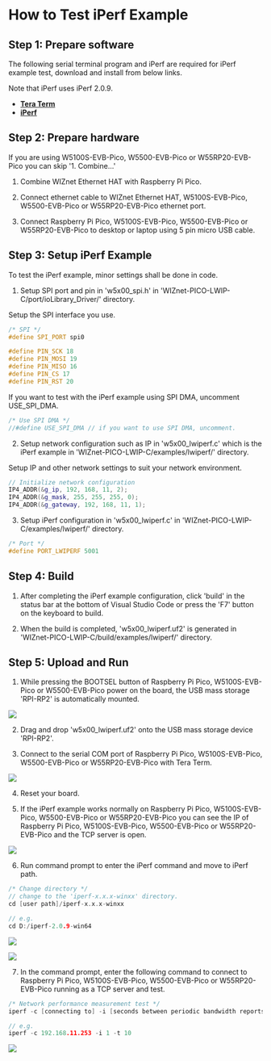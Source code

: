 # How to Test iPerf Example



## Step 1: Prepare software

The following serial terminal program and iPerf are required for iPerf example test, download and install from below links.

Note that iPerf uses iPerf 2.0.9.

- [**Tera Term**][link-tera_term]
- [**iPerf**][link-iperf]



## Step 2: Prepare hardware

If you are using W5100S-EVB-Pico, W5500-EVB-Pico or W55RP20-EVB-Pico you can skip '1. Combine...'

1. Combine WIZnet Ethernet HAT with Raspberry Pi Pico.

2. Connect ethernet cable to WIZnet Ethernet HAT, W5100S-EVB-Pico, W5500-EVB-Pico or W55RP20-EVB-Pico ethernet port.

3. Connect Raspberry Pi Pico, W5100S-EVB-Pico, W5500-EVB-Pico or W55RP20-EVB-Pico to desktop or laptop using 5 pin micro USB cable.



## Step 3: Setup iPerf Example

To test the iPerf example, minor settings shall be done in code.

1. Setup SPI port and pin in 'w5x00_spi.h' in 'WIZnet-PICO-LWIP-C/port/ioLibrary_Driver/' directory.

Setup the SPI interface you use.

```cpp
/* SPI */
#define SPI_PORT spi0

#define PIN_SCK 18
#define PIN_MOSI 19
#define PIN_MISO 16
#define PIN_CS 17
#define PIN_RST 20
```

If you want to test with the iPerf example using SPI DMA, uncomment USE_SPI_DMA.

```cpp
/* Use SPI DMA */
//#define USE_SPI_DMA // if you want to use SPI DMA, uncomment.
```

2. Setup network configuration such as IP in 'w5x00_lwiperf.c' which is the iPerf example in 'WIZnet-PICO-LWIP-C/examples/lwiperf/' directory.

Setup IP and other network settings to suit your network environment.

```cpp
// Initialize network configuration
IP4_ADDR(&g_ip, 192, 168, 11, 2);
IP4_ADDR(&g_mask, 255, 255, 255, 0);
IP4_ADDR(&g_gateway, 192, 168, 11, 1);
```

3. Setup iPerf configuration in 'w5x00_lwiperf.c' in 'WIZnet-PICO-LWIP-C/examples/lwiperf/' directory.

```cpp
/* Port */
#define PORT_LWIPERF 5001
```



## Step 4: Build

1. After completing the iPerf example configuration, click 'build' in the status bar at the bottom of Visual Studio Code or press the 'F7' button on the keyboard to build.

2. When the build is completed, 'w5x00_lwiperf.uf2' is generated in 'WIZnet-PICO-LWIP-C/build/examples/lwiperf/' directory.



## Step 5: Upload and Run

1. While pressing the BOOTSEL button of Raspberry Pi Pico, W5100S-EVB-Pico or W5500-EVB-Pico power on the board, the USB mass storage 'RPI-RP2' is automatically mounted.

![][link-raspberry_pi_pico_usb_mass_storage]

2. Drag and drop 'w5x00_lwiperf.uf2' onto the USB mass storage device 'RPI-RP2'.

3. Connect to the serial COM port of Raspberry Pi Pico, W5100S-EVB-Pico, W5500-EVB-Pico or W55RP20-EVB-Pico with Tera Term.

![][link-connect_to_serial_com_port]

4. Reset your board.

5. If the iPerf example works normally on Raspberry Pi Pico, W5100S-EVB-Pico, W5500-EVB-Pico or W55RP20-EVB-Pico you can see the IP of Raspberry Pi Pico, W5100S-EVB-Pico, W5500-EVB-Pico or W55RP20-EVB-Pico and the TCP server is open.

![][link-see_network_information_of_raspberry_pi_pico_and_open_tcp_server]

6. Run command prompt to enter the iPerf command and move to iPerf path.

```cpp
/* Change directory */
// change to the 'iperf-x.x.x-winxx' directory.
cd [user path]/iperf-x.x.x-winxx

// e.g.
cd D:/iperf-2.0.9-win64
```

![][link-run_command_prompt]

![][link-move_to_iperf_path]

7. In the command prompt, enter the following command to connect to Raspberry Pi Pico, W5100S-EVB-Pico, W5500-EVB-Pico or W55RP20-EVB-Pico running as a TCP server and test.

```cpp
/* Network performance measurement test */
iperf -c [connecting to] -i [seconds between periodic bandwidth reports] -t [time in seconds to transmit for]

// e.g.
iperf -c 192.168.11.253 -i 1 -t 10
```

![][link-run_network_performance_measurement_test]



<!--
Link
-->

[link-tera_term]: https://osdn.net/projects/ttssh2/releases/
[link-iperf]: https://iperf.fr/iperf-download.php
[link-raspberry_pi_pico_usb_mass_storage]: https://github.com/Wiznet/RP2040-HAT-LWIP-C/blob/main/static/images/lwiperf/raspberry_pi_pico_usb_mass_storage.png
[link-connect_to_serial_com_port]: https://github.com/Wiznet/RP2040-HAT-LWIP-C/blob/main/static/images/lwiperf/connect_to_serial_com_port.png
[link-see_network_information_of_raspberry_pi_pico_and_open_tcp_server]: https://github.com/Wiznet/RP2040-HAT-LWIP-C/blob/main/static/images/lwiperf/see_network_information_of_raspberry_pi_pico_and_open_tcp_server.png
[link-run_command_prompt]: https://github.com/Wiznet/RP2040-HAT-LWIP-C/blob/main/static/images/lwiperf/run_command_prompt.png
[link-move_to_iperf_path]: https://github.com/Wiznet/RP2040-HAT-LWIP-C/blob/main/static/images/lwiperf/move_to_iperf_path.png
[link-run_network_performance_measurement_test]: https://github.com/Wiznet/RP2040-HAT-LWIP-C/blob/main/static/images/lwiperf/run_network_performance_measurement_test.png
